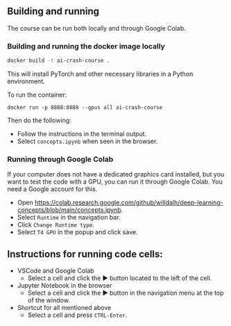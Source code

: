 
## Building and running
The course can be run both locally and through Google Colab.

### Building and running the docker image locally

```bash
docker build -t ai-crash-course .
```
This will install PyTorch and other necessary libraries in a Python environment.

To run the container:
```
docker run -p 8888:8888 --gpus all ai-crash-course
```
Then do the following:
- Follow the instructions in the terminal output.
- Select `concepts.ipynb` when seen in the browser.

### Running through Google Colab
If your computer does not have a dedicated graphics card installed, but you want to test the code with a GPU, you can run it through Google Colab. You need a Google account for this. 

- Open https://colab.research.google.com/github/willdalh/deep-learning-concepts/blob/main/concepts.ipynb.
- Select `Runtime` in the navigation bar.
- Click `Change Runtime type`.
- Select `T4 GPU` in the popup and click save.


## Instructions for running code cells:
- VSCode and Google Colab
    - Select a cell and click the ▶️ button located to the left of the cell.
- Jupyter Notebook in the browser
    - Select a cell and click the ▶️ button in the navigation menu at the top of the window.
- Shortcut for all mentioned above
    - Select a cell and press `CTRL-Enter`.